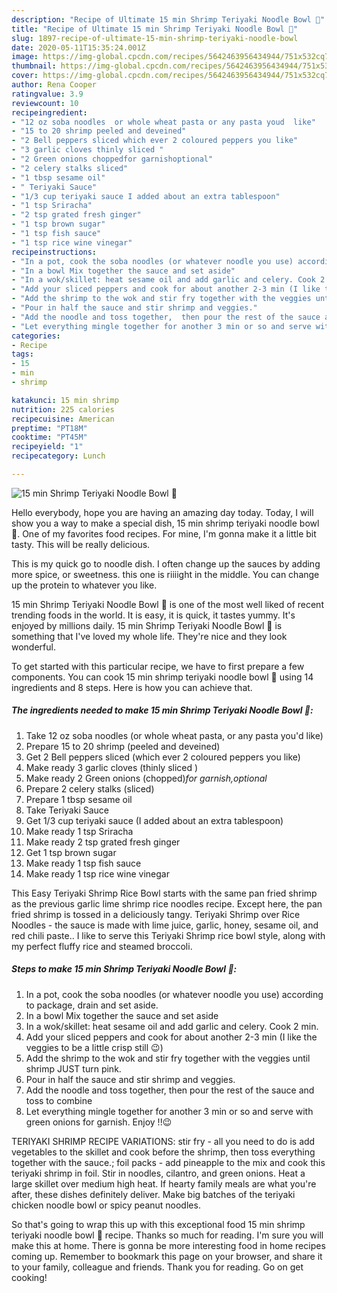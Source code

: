 ```yaml
---
description: "Recipe of Ultimate 15 min Shrimp Teriyaki Noodle Bowl 🍲"
title: "Recipe of Ultimate 15 min Shrimp Teriyaki Noodle Bowl 🍲"
slug: 1897-recipe-of-ultimate-15-min-shrimp-teriyaki-noodle-bowl
date: 2020-05-11T15:35:24.001Z
image: https://img-global.cpcdn.com/recipes/5642463956434944/751x532cq70/15-min-shrimp-teriyaki-noodle-bowl-🍲-recipe-main-photo.jpg
thumbnail: https://img-global.cpcdn.com/recipes/5642463956434944/751x532cq70/15-min-shrimp-teriyaki-noodle-bowl-🍲-recipe-main-photo.jpg
cover: https://img-global.cpcdn.com/recipes/5642463956434944/751x532cq70/15-min-shrimp-teriyaki-noodle-bowl-🍲-recipe-main-photo.jpg
author: Rena Cooper
ratingvalue: 3.9
reviewcount: 10
recipeingredient:
- "12 oz soba noodles  or whole wheat pasta or any pasta youd  like"
- "15 to 20 shrimp peeled and deveined"
- "2 Bell peppers sliced which ever 2 coloured peppers you like"
- "3 garlic cloves thinly sliced "
- "2 Green onions choppedfor garnishoptional"
- "2 celery stalks sliced"
- "1 tbsp sesame oil"
- " Teriyaki Sauce"
- "1/3 cup teriyaki sauce I added about an extra tablespoon"
- "1 tsp Sriracha"
- "2 tsp grated fresh ginger"
- "1 tsp brown sugar"
- "1 tsp fish sauce"
- "1 tsp rice wine vinegar"
recipeinstructions:
- "In a pot, cook the soba noodles (or whatever noodle you use) according to package,  drain and set aside."
- "In a bowl Mix together the sauce and set aside"
- "In a wok/skillet: heat sesame oil and add garlic and celery. Cook 2 min."
- "Add your sliced peppers and cook for about another 2-3 min (I like the veggies to be a little crisp still 😉)"
- "Add the shrimp to the wok and stir fry together with the veggies until shrimp JUST  turn pink."
- "Pour in half the sauce and stir shrimp and veggies."
- "Add the noodle and toss together,  then pour the rest of the sauce and toss to combine"
- "Let everything mingle together for another 3 min or so and serve with green onions for garnish. Enjoy !!😉"
categories:
- Recipe
tags:
- 15
- min
- shrimp

katakunci: 15 min shrimp 
nutrition: 225 calories
recipecuisine: American
preptime: "PT18M"
cooktime: "PT45M"
recipeyield: "1"
recipecategory: Lunch

---
```



![15 min Shrimp Teriyaki Noodle Bowl 🍲](https://img-global.cpcdn.com/recipes/5642463956434944/751x532cq70/15-min-shrimp-teriyaki-noodle-bowl-🍲-recipe-main-photo.jpg)

Hello everybody, hope you are having an amazing day today. Today, I will show you a way to make a special dish, 15 min shrimp teriyaki noodle bowl 🍲. One of my favorites food recipes. For mine, I'm gonna make it a little bit tasty. This will be really delicious.

This is my quick go to noodle dish. I often change up the sauces by adding more spice, or sweetness. this one is riiiight in the middle. You can change up the protein to whatever you like.

15 min Shrimp Teriyaki Noodle Bowl 🍲 is one of the most well liked of recent trending foods in the world. It is easy, it is quick, it tastes yummy. It's enjoyed by millions daily. 15 min Shrimp Teriyaki Noodle Bowl 🍲 is something that I've loved my whole life. They're nice and they look wonderful.


To get started with this particular recipe, we have to first prepare a few components. You can cook 15 min shrimp teriyaki noodle bowl 🍲 using 14 ingredients and 8 steps. Here is how you can achieve that.

<!--inarticleads1-->

##### The ingredients needed to make 15 min Shrimp Teriyaki Noodle Bowl 🍲:

1. Take 12 oz soba noodles  (or whole wheat pasta, or any pasta you&#39;d  like)
1. Prepare 15 to 20 shrimp (peeled and deveined)
1. Get 2 Bell peppers sliced (which ever 2 coloured peppers you like)
1. Make ready 3 garlic cloves (thinly sliced )
1. Make ready 2 Green onions (chopped)*for garnish,optional*
1. Prepare 2 celery stalks (sliced)
1. Prepare 1 tbsp sesame oil
1. Take  Teriyaki Sauce
1. Get 1/3 cup teriyaki sauce (I added about an extra tablespoon)
1. Make ready 1 tsp Sriracha
1. Make ready 2 tsp grated fresh ginger
1. Get 1 tsp brown sugar
1. Make ready 1 tsp fish sauce
1. Make ready 1 tsp rice wine vinegar


This Easy Teriyaki Shrimp Rice Bowl starts with the same pan fried shrimp as the previous garlic lime shrimp rice noodles recipe. Except here, the pan fried shrimp is tossed in a deliciously tangy. Teriyaki Shrimp over Rice Noodles - the sauce is made with lime juice, garlic, honey, sesame oil, and red chili paste.. I like to serve this Teriyaki Shrimp rice bowl style, along with my perfect fluffy rice and steamed broccoli. 

<!--inarticleads2-->

##### Steps to make 15 min Shrimp Teriyaki Noodle Bowl 🍲:

1. In a pot, cook the soba noodles (or whatever noodle you use) according to package,  drain and set aside.
1. In a bowl Mix together the sauce and set aside
1. In a wok/skillet: heat sesame oil and add garlic and celery. Cook 2 min.
1. Add your sliced peppers and cook for about another 2-3 min (I like the veggies to be a little crisp still 😉)
1. Add the shrimp to the wok and stir fry together with the veggies until shrimp JUST  turn pink.
1. Pour in half the sauce and stir shrimp and veggies.
1. Add the noodle and toss together,  then pour the rest of the sauce and toss to combine
1. Let everything mingle together for another 3 min or so and serve with green onions for garnish. Enjoy !!😉


TERIYAKI SHRIMP RECIPE VARIATIONS: stir fry - all you need to do is add vegetables to the skillet and cook before the shrimp, then toss everything together with the sauce.; foil packs - add pineapple to the mix and cook this teriyaki shrimp in foil. Stir in noodles, cilantro, and green onions. Heat a large skillet over medium high heat. If hearty family meals are what you&#39;re after, these dishes definitely deliver. Make big batches of the teriyaki chicken noodle bowl or spicy peanut noodles. 

So that's going to wrap this up with this exceptional food 15 min shrimp teriyaki noodle bowl 🍲 recipe. Thanks so much for reading. I'm sure you will make this at home. There is gonna be more interesting food in home recipes coming up. Remember to bookmark this page on your browser, and share it to your family, colleague and friends. Thank you for reading. Go on get cooking!
